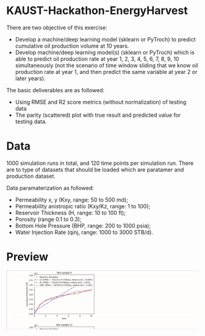 # KAUST-Hackathon-EnergyHarvest
There are two objective of this exercise:
- Develop a machine/deep learning model (sklearn or PyTroch) to predict cumulative oil production volume at 10 years.
- Develop machine/deep learning model(s) (sklearn or PyTroch) which is able to predict oil production rate at year 1, 2, 3, 4, 5, 6, 7, 8, 9, 10 simultaneously (not the scenario of time window sliding that we know oil production rate at year 1, and then predict the same variable at year 2 or later years).

The basic deliverables are as followed:
- Using RMSE and R2 score metrics (without normalization) of testing data
- The parity (scattered) plot with true result and predicted value for testing data.

# Data
1000 simulation runs in total, and 120 time points per simulation run. There are to type of datasets that should be loaded which are paratamer and production dataset.

Data paramaterization as followed:
- Permeability x, y (Kxy, range: 50 to 500 md);
- Permeability anistropic ratio (Kxy/Kz, range: 1 to 100);
- Reservoir Thickness (H, range: 10 to 100 ft);
- Porosity (range 0.1 to 0.3);
- Bottom Hole Pressure (BHP, range: 200 to 1000 psia);
- Water Injection Rate (qinj, range: 1000 to 3000 STB/d).

# Preview
![example](/Screenshoot/Preview_Project.gif)
